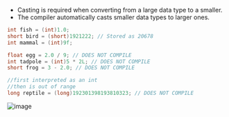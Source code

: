 - Casting is required when converting from a large data type to a smaller.
- The compiler automatically casts smaller data types to larger ones.

```java
int fish = (int)1.0;
short bird = (short)1921222; // Stored as 20678
int mammal = (int)9f;

float egg = 2.0 / 9; // DOES NOT COMPILE
int tadpole = (int)5 * 2L; // DOES NOT COMPILE
short frog = 3 - 2.0; // DOES NOT COMPILE

//first interpreted as an int
//then is out of range
long reptile = (long)192301398193810323; // DOES NOT COMPILE
```

![image](https://github.com/codeeMadness/leetcode-practice/assets/102911684/906a7cb4-7ab1-4a87-ac6e-ac4ef1d8476b)